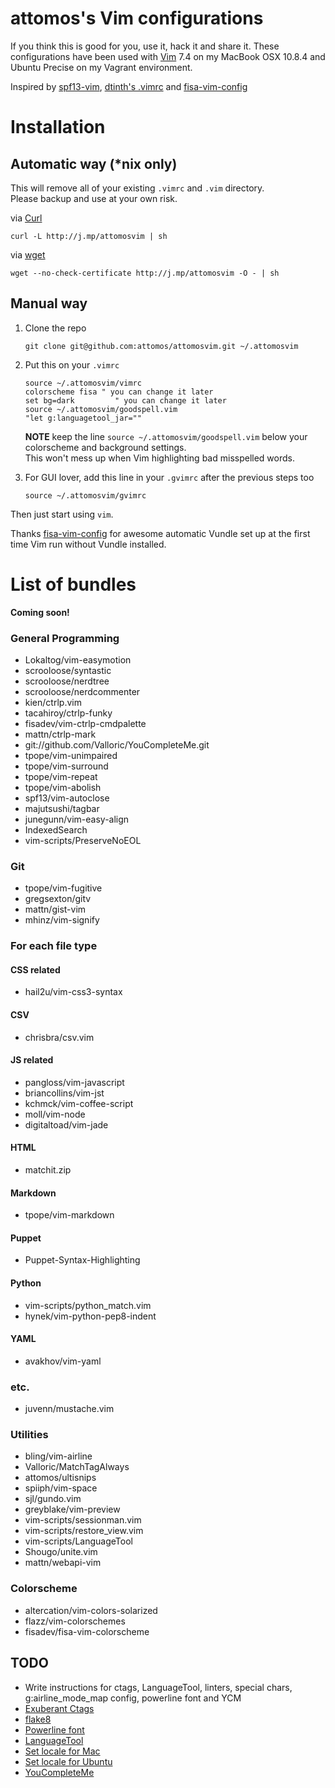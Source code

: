 # attomos's Vim configurations
If you think this is good for you, use it, hack it and share it. These
configurations have been used with [Vim](http://www.vim.org) 7.4 on my MacBook
OSX 10.8.4 and Ubuntu Precise on my Vagrant environment.

Inspired by [spf13-vim](https://github.com/dtinth/.vimrc), [dtinth's
.vimrc](https://github.com/dtinth/.vimrc) and [fisa-vim-config](https://github.com/fisadev/fisa-vim-config)

# Installation

## Automatic way (\*nix only)
This will remove all of your existing `.vimrc` and `.vim` directory.  
Please backup and use at your own risk.

via [Curl](http://curl.haxx.se/)

    curl -L http://j.mp/attomosvim | sh

via [wget](http://www.gnu.org/software/wget/)

    wget --no-check-certificate http://j.mp/attomosvim -O - | sh

## Manual way
1.  Clone the repo

        git clone git@github.com:attomos/attomosvim.git ~/.attomosvim

2.  Put this on your `.vimrc`

        source ~/.attomosvim/vimrc
        colorscheme fisa " you can change it later
        set bg=dark         " you can change it later
        source ~/.attomosvim/goodspell.vim
        "let g:languagetool_jar=""

    **NOTE** keep the line `source ~/.attomosvim/goodspell.vim` below your colorscheme and background settings.  
    This won't mess up when Vim highlighting bad misspelled words.

3.  For GUI lover, add this line in your `.gvimrc` after the previous steps too

        source ~/.attomosvim/gvimrc

Then just start using `vim`.

Thanks [fisa-vim-config](https://github.com/fisadev/fisa-vim-config) for awesome
automatic Vundle set up at the first time Vim run without Vundle installed.

# List of bundles
**Coming soon!**

### General Programming
- Lokaltog/vim-easymotion
- scrooloose/syntastic
- scrooloose/nerdtree
- scrooloose/nerdcommenter
- kien/ctrlp.vim
- tacahiroy/ctrlp-funky
- fisadev/vim-ctrlp-cmdpalette
- mattn/ctrlp-mark
- git://github.com/Valloric/YouCompleteMe.git
- tpope/vim-unimpaired
- tpope/vim-surround
- tpope/vim-repeat
- tpope/vim-abolish
- spf13/vim-autoclose
- majutsushi/tagbar
- junegunn/vim-easy-align
- IndexedSearch
- vim-scripts/PreserveNoEOL

### Git
- tpope/vim-fugitive
- gregsexton/gitv
- mattn/gist-vim
- mhinz/vim-signify

### For each file type
#### CSS related
- hail2u/vim-css3-syntax

#### CSV
- chrisbra/csv.vim

#### JS related
- pangloss/vim-javascript
- briancollins/vim-jst
- kchmck/vim-coffee-script
- moll/vim-node
- digitaltoad/vim-jade

#### HTML
- matchit.zip

#### Markdown
- tpope/vim-markdown

#### Puppet
- Puppet-Syntax-Highlighting

#### Python
- vim-scripts/python_match.vim
- hynek/vim-python-pep8-indent

#### YAML
- avakhov/vim-yaml

### etc.
- juvenn/mustache.vim

### Utilities
- bling/vim-airline
- Valloric/MatchTagAlways
- attomos/ultisnips
- spiiph/vim-space
- sjl/gundo.vim
- greyblake/vim-preview
- vim-scripts/sessionman.vim
- vim-scripts/restore_view.vim
- vim-scripts/LanguageTool
- Shougo/unite.vim
- mattn/webapi-vim

### Colorscheme
- altercation/vim-colors-solarized
- flazz/vim-colorschemes
- fisadev/fisa-vim-colorscheme

## TODO
- Write instructions for ctags, LanguageTool, linters, special chars, g:airline_mode_map config,  powerline font and YCM
- [Exuberant Ctags](http://ctags.sourceforge.net/)
- [flake8](http://flake8.readthedocs.org/en/latest/)
- [Powerline font](https://github.com/Lokaltog/powerline-fonts)
- [LanguageTool](http://www.languagetool.org/)
- [Set locale for Mac](http://stackoverflow.com/questions/7165108/in-osx-lion-lang-is-not-set-to-utf8-how-fix)
- [Set locale for Ubuntu](http://askubuntu.com/questions/193251/how-to-set-all-locale-settings-in-ubuntu)
- [YouCompleteMe](https://github.com/Valloric/YouCompleteMe)
